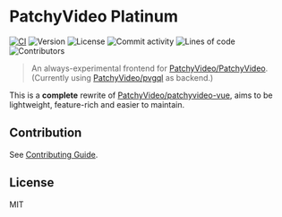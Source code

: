 # PatchyVideo Platinum

[![CI](https://github.com/PatchyVideo/platinum/actions/workflows/ci.yml/badge.svg)](https://github.com/PatchyVideo/platinum/actions/workflows/ci.yml)
![Version](https://img.shields.io/github/package-json/v/PatchyVideo/platinum)
![License](https://img.shields.io/github/license/PatchyVideo/platinum)
![Commit activity](https://img.shields.io/github/commit-activity/m/PatchyVideo/platinum)
![Lines of code](https://img.shields.io/tokei/lines/github/PatchyVideo/platinum?label=lines%20of%20code)
![Contributors](https://img.shields.io/github/contributors/PatchyVideo/platinum)

> An always-experimental frontend for [PatchyVideo/PatchyVideo](https://github.com/PatchyVideo/PatchyVideo).
> (Currently using [PatchyVideo/pvgql](https://github.com/PatchyVideo/pvgql) as backend.)

This is a **complete** rewrite of [PatchyVideo/patchyvideo-vue](https://github.com/PatchyVideo/patchyvideo-vue), aims to be lightweight, feature-rich and easier to maintain.

## Contribution

See [Contributing Guide](https://github.com/PatchyVideo/platinum/tree/main/CONTRIBUTING.md).

## License

MIT
